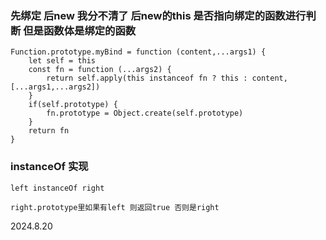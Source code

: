 ### 先绑定 后new 我分不清了 后new的this 是否指向绑定的函数进行判断 但是函数体是绑定的函数
```
Function.prototype.myBind = function (content,...args1) {
    let self = this
    const fn = function (...args2) {
        return self.apply(this instanceof fn ? this : content,[...args1,...args2])
    }
    if(self.prototype) {
        fn.prototype = Object.create(self.prototype)
    }
    return fn
}
```

### instanceOf 实现
```
left instanceOf right

right.prototype里如果有left 则返回true 否则是right
```
2024.8.20